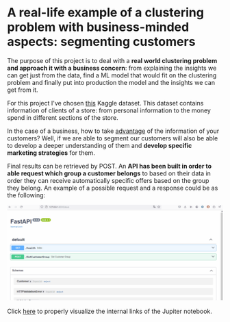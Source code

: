 # A real-life example of a clustering problem with business-minded aspects: segmenting customers
The purpose of this project is to deal with a **real world clustering problem and approach it with a business concern**: from explaining the insights we can get just from the data, find a ML model that would fit on the clustering problem and finally put into production the model and the insights we can get from it.

For this project I've chosen [this](https://www.kaggle.com/datasets/imakash3011/customer-personality-analysis) Kaggle dataset. This dataset contains information of clients of a store: from personal information to the money spend in different sections of the store. 

In the case of a business, how to take [advantage](https://analyticahouse.com/blog/importance-customer-segmentation) of the information of your customers? Well, if we are able to segment our customers will also be able to develop a deeper understanding of them and **develop specific marketing strategies** for them.

Final results can be retrieved by POST. An **API has been built in order to able request which group a customer belongs** to based on their data in order they can receive automatically specific offers based on the group they belong. An example of a possible request and a response could be as the following:

![post-example](https://github.com/MarinaMoreno/Client-Segmentation-Clustering/blob/main/example-post-API.gif)

Click [here](https://nbviewer.org/github/MarinaMoreno/Client-Segmentation-Clustering/blob/main/Client%20Segmentation%20%28Clustering%29.ipynb) to properly visualize the internal links of the Jupiter notebook.